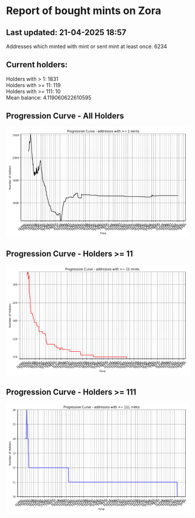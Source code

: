 # Report of bought mints on Zora
## Last updated: 21-04-2025 18:57
Addresses which minted with mint or sent mint at least once: 6234

## Current holders:
Holders with > 1: 1831  
Holders with >= 11: 119  
Holders with >= 111: 10  
Mean balance: 4.119060622610595  

## Progression Curve - All Holders
![addresses with >= 1 mint](progression_curve_all.png)
## Progression Curve - Holders >= 11
![addresses with >= 11 mints](progression_curve_gt_11.png)
## Progression Curve - Holders >= 111
![addresses with >= 111 mints](progression_curve_gt_111.png)
